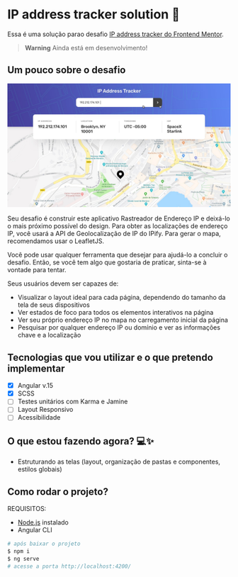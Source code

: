 # IP address tracker solution :pushpin:

Essa é uma solução parao desafio [IP address tracker do Frontend Mentor](https://www.frontendmentor.io/challenges/ip-address-tracker-I8-0yYAH0). 

> **Warning**
> Ainda está em desenvolvimento!

## Um pouco sobre o desafio

![Tela de pesquisa de endereço de acordo com o IP informado](src/assets/images/active-states.jpg)

Seu desafio é construir este aplicativo Rastreador de Endereço IP e deixá-lo o mais próximo possível do design. Para obter as localizações de endereço IP, você usará a API de Geolocalização de IP do IPify. Para gerar o mapa, recomendamos usar o LeafletJS.

Você pode usar qualquer ferramenta que desejar para ajudá-lo a concluir o desafio. Então, se você tem algo que gostaria de praticar, sinta-se à vontade para tentar.

Seus usuários devem ser capazes de:

- Visualizar o layout ideal para cada página, dependendo do tamanho da tela de seus dispositivos
- Ver estados de foco para todos os elementos interativos na página
- Ver seu próprio endereço IP no mapa no carregamento inicial da página
- Pesquisar por qualquer endereço IP ou domínio e ver as informações chave e a localização

## Tecnologias que vou utilizar e o que pretendo implementar

- [X] Angular v.15
- [X] SCSS
- [ ] Testes unitários com Karma e Jamine
- [ ] Layout Responsivo
- [ ] Acessibilidade

## O que estou fazendo agora? :computer::sparkles:

- Estruturando as telas (layout, organização de pastas e componentes, estilos globais)

## Como rodar o projeto? 

REQUISITOS: 
- [Node.js](https://nodejs.org) instalado
- Angular CLI 

```bash
# após baixar o projeto
$ npm i
$ ng serve
# acesse a porta http://localhost:4200/
```
